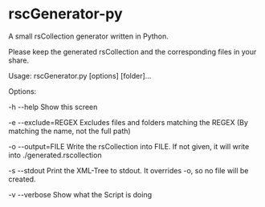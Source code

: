 rscGenerator-py
===============

A small rsCollection generator written in Python.

Please keep the generated rsCollection and the corresponding files in your share.

Usage:
        rscGenerator.py [options] [folder]...

Options:

  -h    --help          Show this screen
  
  -e    --exclude=REGEX Excludes files and folders matching the REGEX
                        (By matching the name, not the full path)
                        
  -o    --output=FILE   Write the rsCollection into FILE.
                        If not given, it will write into ./generated.rscollection
                        
  -s    --stdout        Print the XML-Tree to stdout. It overrides -o, so no file will be created.
  
  -v    --verbose       Show what the Script is doing
